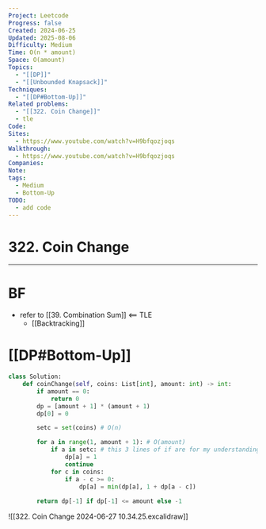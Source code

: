 ```yaml
---
Project: Leetcode
Progress: false
Created: 2024-06-25
Updated: 2025-08-06
Difficulty: Medium
Time: O(n * amount)
Space: O(amount)
Topics:
  - "[[DP]]"
  - "[[Unbounded Knapsack]]"
Techniques:
  - "[[DP#Bottom-Up]]"
Related problems:
  - "[[322. Coin Change]]"
  - tle
Code: 
Sites:
  - https://www.youtube.com/watch?v=H9bfqozjoqs
Walkthrough:
  - https://www.youtube.com/watch?v=H9bfqozjoqs
Companies: 
Note: 
tags:
  - Medium
  - Bottom-Up
TODO:
  - add code
---
```

# 322. Coin Change
---
# BF
- refer to [[39. Combination Sum]] <== TLE
	- [[Backtracking]]


# [[DP#Bottom-Up]]
```python hl:11-13
class Solution:
    def coinChange(self, coins: List[int], amount: int) -> int:
        if amount == 0:
            return 0
        dp = [amount + 1] * (amount + 1)
        dp[0] = 0

        setc = set(coins) # O(n)

        for a in range(1, amount + 1): # O(amount)
            if a in setc: # this 3 lines of if are for my understanding (relate to excalidraw, actually no need)
                dp[a] = 1
                continue
			for c in coins:
				if a - c >= 0:
					dp[a] = min(dp[a], 1 + dp[a - c])
	
        return dp[-1] if dp[-1] <= amount else -1
```


![[322. Coin Change 2024-06-27 10.34.25.excalidraw]]